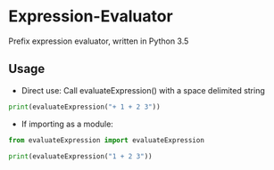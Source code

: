 # Expression-Evaluator
Prefix expression evaluator, written in Python 3.5

## Usage
- Direct use: Call evaluateExpression() with a space delimited string
```python
print(evaluateExpression("+ 1 + 2 3"))
```

- If importing as a module:
```python
from evaluateExpression import evaluateExpression

print(evaluateExpression("1 + 2 3"))
```
